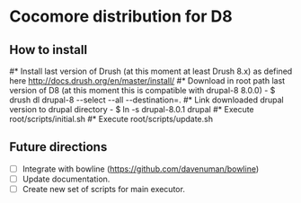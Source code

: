 Cocomore distribution for D8
============================

How to install
--------------

#* Install last version of Drush (at this moment at least Drush 8.x) as defined here http://docs.drush.org/en/master/install/
#* Download in root path last version of D8 (at this moment this is compatible with drupal-8 8.0.0) - $ drush dl drupal-8 --select --all --destination=.
#* Link downloaded drupal version to drupal directory - $ ln -s drupal-8.0.1 drupal
#* Execute root/scripts/initial.sh
#* Execute root/scripts/update.sh

Future directions
-----------------

- [  ] Integrate with bowline (https://github.com/davenuman/bowline)
- [  ] Update documentation.
- [  ] Create new set of scripts for main executor.
